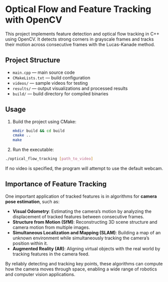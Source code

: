 # Optical Flow and Feature Tracking with OpenCV

This project implements feature detection and optical flow tracking in C++ using OpenCV. It detects strong corners in grayscale frames and tracks their motion across consecutive frames with the Lucas-Kanade method.

## Project Structure

- `main.cpp` — main source code
- `CMakeLists.txt` — build configuration
- `videos/` — sample videos for testing
- `results/` — output visualizations and processed results
- `build/` — build directory for compiled binaries

## Usage

1. Build the project using CMake:
   ```bash
   mkdir build && cd build
   cmake ..
   make
   ```
2. Run the executable:

  ```bash
  ./optical_flow_tracking [path_to_video]
  ```
If no video is specified, the program will attempt to use the default webcam.

## Importance of Feature Tracking

One important application of tracked features is in algorithms for **camera pose estimation**, such as:

- **Visual Odometry**: Estimating the camera’s motion by analyzing the displacement of tracked features between consecutive frames.
- **Structure from Motion (SfM)**: Reconstructing 3D scene structure and camera motion from multiple images.
- **Simultaneous Localization and Mapping (SLAM)**: Building a map of an unknown environment while simultaneously tracking the camera’s position within it.
- **Augmented Reality (AR)**: Aligning virtual objects with the real world by tracking features in the camera feed.

By reliably detecting and tracking key points, these algorithms can compute how the camera moves through space, enabling a wide range of robotics and computer vision applications.

